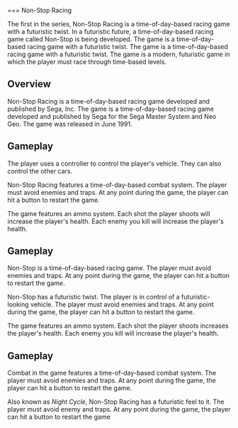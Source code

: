 
===
Non-Stop Racing

The first in the series, Non-Stop Racing is a time-of-day-based racing game with a futuristic twist. In a futuristic future, a time-of-day-based racing game called Non-Stop is being developed. The game is a time-of-day-based racing game with a futuristic twist. The game is a time-of-day-based racing game with a futuristic twist. The game is a modern, futuristic game in which the player must race through time-based levels.

## Overview

Non-Stop Racing is a time-of-day-based racing game developed and published by Sega, Inc. The game is a time-of-day-based racing game developed and published by Sega for the Sega Master System and Neo Geo. The game was released in June 1991.

## Gameplay

The player uses a controller to control the player's vehicle. They can also control the other cars.

Non-Stop Racing features a time-of-day-based combat system. The player must avoid enemies and traps. At any point during the game, the player can hit a button to restart the game.

The game features an ammo system. Each shot the player shoots will increase the player's health. Each enemy you kill will increase the player's health.

## Gameplay

Non-Stop is a time-of-day-based racing game. The player must avoid enemies and traps. At any point during the game, the player can hit a button to restart the game.

Non-Stop has a futuristic twist. The player is in control of a futuristic-looking vehicle. The player must avoid enemies and traps. At any point during the game, the player can hit a button to restart the game.

The game features an ammo system. Each shot the player shoots increases the player's health. Each enemy you kill will increase the player's health.

## Gameplay

Combat in the game features a time-of-day-based combat system. The player must avoid enemies and traps. At any point during the game, the player can hit a button to restart the game.

Also known as _Night Cycle_, Non-Stop Racing has a futuristic feel to it. The player must avoid enemy and traps. At any point during the game, the player can hit a button to restart the game
